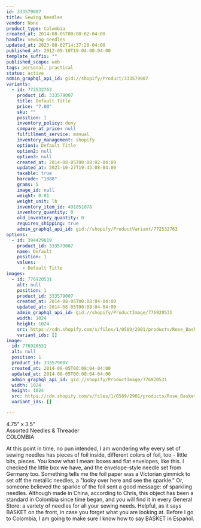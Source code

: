 ```yaml
---
id: 333579007
title: Sewing Needles
vendor: None
product_type: Colombia
created_at: 2014-08-05T00:08:02-04:00
handle: sewing-needles
updated_at: 2023-08-02T14:37:20-04:00
published_at: 2012-09-10T19:04:00-04:00
template_suffix: ""
published_scope: web
tags: personal, practical
status: active
admin_graphql_api_id: gid://shopify/Product/333579007
variants:
  - id: 772532763
    product_id: 333579007
    title: Default Title
    price: "7.00"
    sku: ""
    position: 1
    inventory_policy: deny
    compare_at_price: null
    fulfillment_service: manual
    inventory_management: shopify
    option1: Default Title
    option2: null
    option3: null
    created_at: 2014-08-05T00:08:02-04:00
    updated_at: 2023-10-27T19:43:08-04:00
    taxable: true
    barcode: "1888"
    grams: 5
    image_id: null
    weight: 0.01
    weight_unit: lb
    inventory_item_id: 491051078
    inventory_quantity: 0
    old_inventory_quantity: 0
    requires_shipping: true
    admin_graphql_api_id: gid://shopify/ProductVariant/772532763
options:
  - id: 394429019
    product_id: 333579007
    name: Default
    position: 1
    values:
      - Default Title
images:
  - id: 776920531
    alt: null
    position: 1
    product_id: 333579007
    created_at: 2014-08-05T00:08:04-04:00
    updated_at: 2014-08-05T00:08:04-04:00
    admin_graphql_api_id: gid://shopify/ProductImage/776920531
    width: 1024
    height: 1024
    src: https://cdn.shopify.com/s/files/1/0589/2901/products/Rose_Basket_Sewing_Basket.jpeg?v=1407211684
    variant_ids: []
image:
  id: 776920531
  alt: null
  position: 1
  product_id: 333579007
  created_at: 2014-08-05T00:08:04-04:00
  updated_at: 2014-08-05T00:08:04-04:00
  admin_graphql_api_id: gid://shopify/ProductImage/776920531
  width: 1024
  height: 1024
  src: https://cdn.shopify.com/s/files/1/0589/2901/products/Rose_Basket_Sewing_Basket.jpeg?v=1407211684
  variant_ids: []

---
```


4.75" x 3.5"  
Assorted Needles & Threader  
COLOMBIA

At this point in time, no pun intended, I am wondering why every set of sewing needles has pieces of foil inside, different colors of foil, too - little bits, pieces. You know what I mean: boxes and flat envelopes, like this. I checked the little box we have, and the envelope-style needle set from Germany too. Something tells me the foil paper was a Victorian gimmick to set off the metallic needles, a "looky over here and see the sparkle." Or, someone believed the sparkle of the foil sent a good message: of sparkling needles. Although made in China, according to Chris, this object has been a standard in Colombia since time began, and you will find it in every General Store: a variety of needles for all your sewing needs. Helpful, as it says BASKET on the front, in case you forget what you are looking at. Before I go to Colombia, I am going to make sure I know how to say BASKET in Español.